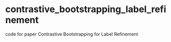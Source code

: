 # contrastive_bootstrapping_label_refinement
code for paper Contrastive Bootstrapping for Label Refinement
